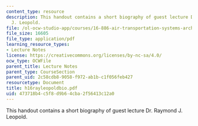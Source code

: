 ```yaml
---
content_type: resource
description: This handout contains a short biography of guest lecture Dr. Raymond
  J. Leopold.
file: /ol-ocw-studio-app/courses/16-886-air-transportation-systems-architecting-spring-2004/473718b4c5f8d9b64cba2f56413c12a0_h16rayleopoldbio.pdf
file_size: 16605
file_type: application/pdf
learning_resource_types:
- Lecture Notes
license: https://creativecommons.org/licenses/by-nc-sa/4.0/
ocw_type: OCWFile
parent_title: Lecture Notes
parent_type: CourseSection
parent_uid: 2c58cdb8-9058-f972-ab1b-c1f056feb427
resourcetype: Document
title: h16rayleopoldbio.pdf
uid: 473718b4-c5f8-d9b6-4cba-2f56413c12a0
---
```

This handout contains a short biography of guest lecture Dr. Raymond J. Leopold.